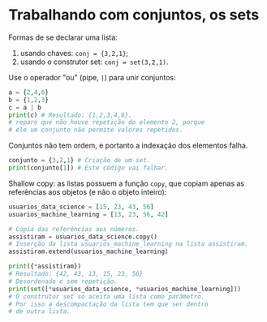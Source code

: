 # Trabalhando com conjuntos, os sets
Formas de se declarar uma lista:

1. usando chaves: `conj = {3,2,1}`;
2. usando o construtor set: `conj = set(3,2,1)`.

Use o operador "ou" (pipe, `|`) para unir conjuntos:
```python
a = {2,4,6}
b = {1,2,3}
c = a | b
print(c) # Resultado: {1,2,3,4,6}.
# repare que não houve repetição do elemento 2, porque
# ele um conjunto não permite valores repetidos.
```
Conjuntos não tem ordem, e portanto a indexação dos elementos falha.
```python
conjunto = {3,2,1} # Criação de um set.
print(conjunto[1]) # Este código vai falhar.
```

Shallow copy: as listas possuem a função `copy`, que copiam apenas as referências aos objetos (e não o objeto inteiro):
```python
usuarios_data_science = [15, 23, 43, 56]
usuarios_machine_learning = [13, 23, 56, 42]

# Cópia das referências aos números.
assistiram = usuarios_data_science.copy() 
# Inserção da lista usuarios_machine_learning na lista assistiram.
assistiram.extend(usuarios_machine_learning)

print({*assistiram})
# Resultado: {42, 43, 13, 15, 23, 56}
# Desordenado e sem repetição.
print(set([*usuarios_data_science, *usuarios_machine_learning]))
# O construtor set só aceita uma lista como parâmetro.
# Por isso a descompactação da lista tem que ser dentro
# de outra lista.
```
